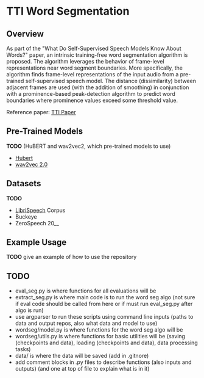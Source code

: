 # TTI Word Segmentation

## Overview
As part of the "What Do Self-Supervised Speech Models Know About Words?" paper, an intrinsic training-free word segmentation algorithm is proposed. The algorithm leverages the behavior of frame-level representations near word segment boundaries. More specifically, the algorithm finds frame-level representations of the input audio from a pre-trained self-supervised speech model. The distance (dissimilarity) between adjacent frames are used (with the addition of smoothing) in conjunction with a prominence-based peak-detection algorithm to predict word boundaries where prominence values exceed some threshold value.

Reference paper: [TTI Paper](https://arxiv.org/abs/2307.00162)

## Pre-Trained Models
**TODO** (HuBERT and wav2vec2, which pre-trained models to use)
- [Hubert](https://github.com/facebookresearch/fairseq/tree/main/examples/hubert)
- [wav2vec 2.0](https://github.com/facebookresearch/fairseq/tree/main/examples/wav2vec)

## Datasets
**TODO**
- [LibriSpeech](https://www.openslr.org/12) Corpus
- Buckeye
- ZeroSpeech 20__

## Example Usage
**TODO** give an example of how to use the repository

## TODO
- eval_seg.py is where functions for all evaluations will be
- extract_seg.py is where main code is to run the word seg algo (not sure if eval code should be called from here or if must run eval_seg.py after algo is run)
- use argparser to run these scripts using command line inputs (paths to data and output repos, also what data and model to use)
- wordseg/model.py is where functions for the word seg algo will be
- wordseg/utils.py is where functions for basic utilities will be (saving (checkpoints and data), loading (checkpoints and data), data processing tasks)
- data/ is where the data will be saved (add in .gitnore)
- add comment blocks in .py files to describe functions (also inputs and outputs) (and one at top of file to explain what is in it)